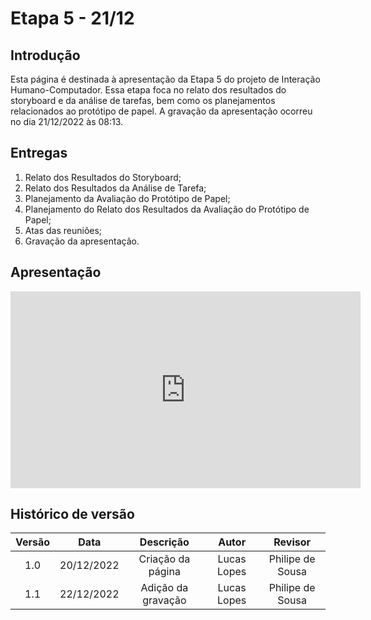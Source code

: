 # Etapa 5 - 21/12

## Introdução
Esta página é destinada à apresentação da Etapa 5 do projeto de Interação Humano-Computador. Essa etapa foca no relato dos resultados do storyboard e da análise de tarefas, bem como os planejamentos relacionados ao protótipo de papel. A gravação da apresentação ocorreu no dia 21/12/2022 às 08:13.

## Entregas
<ol>
    <li>Relato dos Resultados do Storyboard;</li>
    <li>Relato dos Resultados da Análise de Tarefa;</li>
    <li>Planejamento da Avaliação do Protótipo de Papel;</li>
    <li>Planejamento do Relato dos Resultados da Avaliação do Protótipo de Papel;</li>
    <li>Atas das reuniões;</li>
    <li>Gravação da apresentação.</li>
</ol>

## Apresentação
<iframe width="560" height="315" src="https://www.youtube.com/embed/N2iY_WVdVkc?start=15" title="YouTube video player" frameborder="0" allow="accelerometer; autoplay; clipboard-write; encrypted-media; gyroscope; picture-in-picture" allowfullscreen></iframe>

## Histórico de versão
| Versão | Data | Descrição | Autor | Revisor |
| :----: | :--: | :-------: | :---: | :-----: |
| 1.0 | 20/12/2022 | Criação da página | Lucas Lopes | Philipe de Sousa |
| 1.1 | 22/12/2022 | Adição da gravação | Lucas Lopes | Philipe de Sousa |
